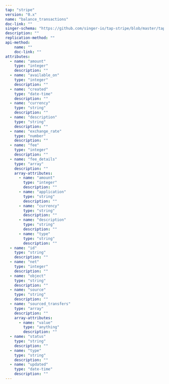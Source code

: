 ```yaml
---
tap: "stripe"
version: "0.x"
name: "balance_transactions"
doc-link: ""
singer-schema: "https://github.com/singer-io/tap-stripe/blob/master/tap_stripe/schemas/balance_transactions.json"
description: ""
replication-method: ""
api-method:
    name: ""
    doc-link: ""
attributes:
  - name: "amount"
    type: "integer"
    description: ""
  - name: "available_on"
    type: "integer"
    description: ""
  - name: "created"
    type: "date-time"
    description: ""
  - name: "currency"
    type: "string"
    description: ""
  - name: "description"
    type: "string"
    description: ""
  - name: "exchange_rate"
    type: "number"
    description: ""
  - name: "fee"
    type: "integer"
    description: ""
  - name: "fee_details"
    type: "array"
    description: ""
    array-attributes:
      - name: "amount"
        type: "integer"
        description: ""
      - name: "application"
        type: "string"
        description: ""
      - name: "currency"
        type: "string"
        description: ""
      - name: "description"
        type: "string"
        description: ""
      - name: "type"
        type: "string"
        description: ""
  - name: "id"
    type: "string"
    description: ""
  - name: "net"
    type: "integer"
    description: ""
  - name: "object"
    type: "string"
    description: ""
  - name: "source"
    type: "string"
    description: ""
  - name: "sourced_transfers"
    type: "array"
    description: ""
    array-attributes:
      - name: "value"
        type: "anything"
        description: ""
  - name: "status"
    type: "string"
    description: ""
  - name: "type"
    type: "string"
    description: ""
  - name: "updated"
    type: "date-time"
    description: ""
---
```

